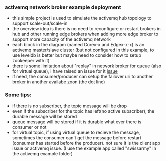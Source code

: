 ### activemq network broker example deployment



- this simple project is used to simulate the activemq hub topology to support scale-out/scale-in
- the overview idea is there is no need to reconfigure or restart brokers in hub and other running edge brokers when adding more edge broker to support more capacity of the activemq network
- each block in the diagram (named Corex-x and Edgex-x-x) is an activemq master/slave cluster (but not configured in this example, to use leveldb is better but maybe need to consider how to setup zookeeper with it)
- there is some limitation about "replay" in network broker for queue (also for virtual queue), i have raised an issue for it [issue](https://issues.apache.org/jira/browse/AMQ-5827) 
- if need, the consumer/producer can setup the failover uri to another broker in another availabe zoon (the dot line)
 

### Some tips:

- if there is no subscriber, the topic message will be drop
- even if the subscriber for the topic has left(no active subscriber), the durable message will be stored
- queue message will be stored if it is durable what ever there is consumer or not
- for virtual topic, if using virtual queue to recieve the message, sometimes the consumer can't get the message before restart (consumer has started before the producer). not sure it is the client app issue or activemq issue. (I use the example app called "swissarmy" in the activemq example folder)
